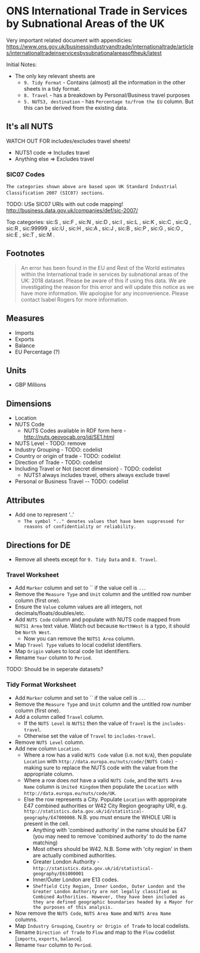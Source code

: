 # ONS International Trade in Services by Subnational Areas of the UK

Very important related document with appendicies: https://www.ons.gov.uk/businessindustryandtrade/internationaltrade/articles/internationaltradeinservicesbysubnationalareasoftheuk/latest

Initial Notes:

* The only key relevant sheets are
  * `9. Tidy Format` - Contains (almost) all the information in the other sheets in a tidy format.
  * `8. Travel` - has a breakdown by Personal/Business travel purposes
  * `5. NUTS3, destination` - has `Percentage to/from the EU` column. But this can be derived from the existing data.

## It's all NUTS

WATCH OUT FOR includes/excludes travel sheets!

* NUTS1 code => Includes travel
* Anything else => Excludes travel

### SIC07 Codes

`The categories shown above are based upon UK Standard Industrial Classification 2007 (SIC07) sections`.

TODO: USe SIC07 URIs with out code mapping! <http://business.data.gov.uk/companies/def/sic-2007/>

Top categories: 
sic:S , sic:F , sic:N , sic:D , sic:I , sic:L , sic:K , sic:C , sic:Q , sic:R , sic:99999 , sic:U , sic:H , sic:A , sic:J , sic:B , sic:P , sic:G , sic:O , sic:E , sic:T , sic:M .

## Footnotes

> An error has been found in the EU and Rest of the World estimates within the International trade in services by subnational areas of the UK: 2018 dataset. Please be aware of this if using this data. We are investigating the reason for this error and will update this notice as we have more information. We apologise for any inconvenience. Please contact Isabel Rogers for more information.

## Measures

* Imports
* Exports
* Balance
* EU Percentage (?)

## Units

* GBP Millions

## Dimensions

* Location
* NUTS Code
  * NUTS Codes available in RDF form here - http://nuts.geovocab.org/id/SE1.html
* NUTS Level - TODO: remove
* Industry Grouping - TODO: codelist
* Country or origin of trade - TODO: codelist
* Direction of Trade - TODO: codelist
* Including Travel or Not (secret dimension) - TODO: codelist
  * NUTS1 always includes travel, others always exclude travel
* Personal or Business Travel -- TODO: codelist

## Attributes

* Add one to represent '..'
  * `The symbol ".." denotes values that have been suppressed for reasons of confidentiality or reliability.`

## Directions for DE

* Remove all sheets except for `9. Tidy Data` and `8. Travel`.

### Travel Worksheet

* Add `Marker` column and set to `` if the value cell is `..`.
* Remove the `Measure Type` and `Unit` column and the untitled row number column (first one).
* Ensure the `Value` column values are all integers, not decimals/floats/doubles/etc.
* Add `NUTS Code` column and populate with NUTS code mapped from `NUTS1 Area` text value. Watch out because `NorthWest` is a typo, it should be `North West`.
  * Now you can remove the `NUTS1 Area` column.
* Map `Travel Type` values to local codelist identifiers.
* Map `Origin` values to local code list identifiers.
* Rename `Year` column to `Period`.

TODO: Should be in seperate datasets?

<!-- To be joined with the `Imports` data split out from the `9. Tidy Format` sheet. -->

### Tidy Format Worksheet

* Add `Marker` column and set to `` if the value cell is `..`.
* Remove the `Measure Type` and `Unit` column and the untitled row number column (first one).
* Add a column called `Travel` column.
  * If the `NUTS Level` is `NUTS1` then the value of `Travel` is the `includes-travel`.
  * Otherwise set the value of `Travel` to `includes-travel`.
* Remove `NUTS Level` column.
* Add new column `Location`.
  * Where a row has a valid `NUTS Code` value (i.e. not `N/A`), then populate `Location` with `http://data.europa.eu/nuts/code/{NUTS Code}` - making sure to replace the NUTS code with the value from the appropriate column.
  * Where a row does *not* have a valid `NUTS Code`, and the `NUTS Area Name` column is `United Kingdom` then populate the `Location` with `http://data.europa.eu/nuts/code/UK`.
  * Else the row represents a City. Populate `Location` with appropirate E47 combined authorities or W42 City Region geography URI, e.g. `http://statistics.data.gov.uk/id/statistical-geography/E47000008`. N.B. you must ensure the WHOLE URI is present in the cell.
    * Anything with 'combined authority' in the name should be E47 (you may need to remove 'combined authority' to do the name matching)
    * Most others should be W42. N.B. Some with 'city region' in them are actually combined authorities.
    * Greater London Authority - `http://statistics.data.gov.uk/id/statistical-geography/E61000001`
    * Inner/Outer London are E13 codes.
    * `Sheffield City Region, Inner London, Outer London and the Greater London Authority are not legally classified as Combined Authorities. However, they have been included as they are defined geographic boundaries headed by a Mayor for the purposes of this analysis.`
* Now remove the `NUTS Code`, `NUTS Area Name` and `NUTS Area Name` columns.
* Map `Industry Grouping`, `Country or Origin of Trade` to local codelists.
* Rename `Direction of Trade` to `Flow` and map to the `Flow` codelist [`imports`, `exports`, `balance`].
* Rename `Year` column to `Period`.

